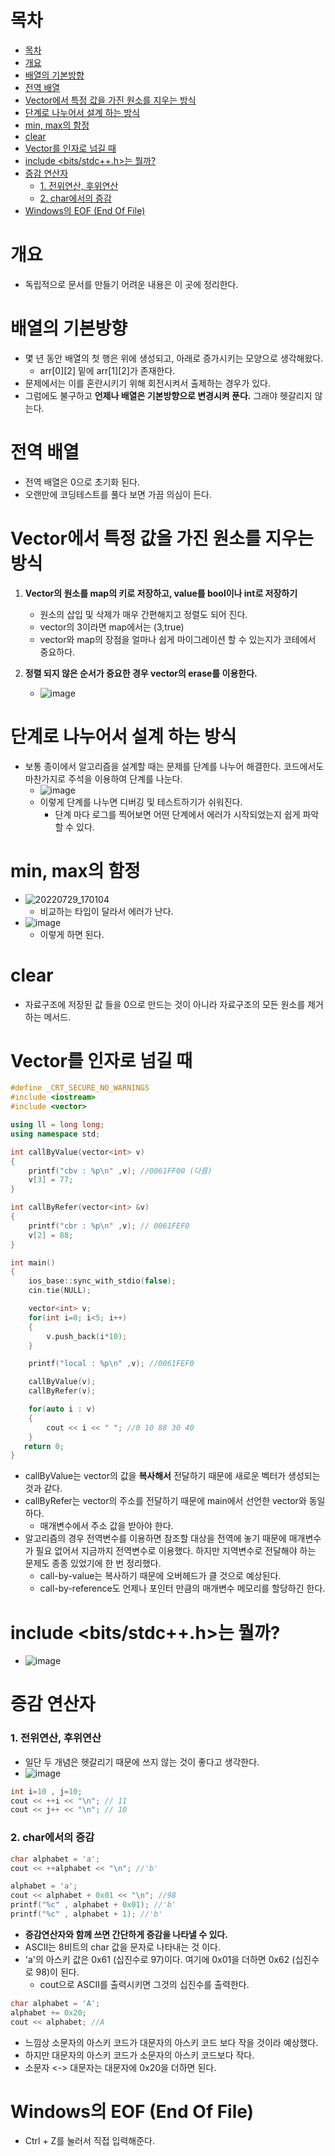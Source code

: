 # 목차
- [목차](#목차)
- [개요](#개요)
- [배열의 기본방향](#배열의-기본방향)
- [전역 배열](#전역-배열)
- [Vector에서 특정 값을 가진 원소를 지우는 방식](#vector에서-특정-값을-가진-원소를-지우는-방식)
- [단계로 나누어서 설계 하는 방식](#단계로-나누어서-설계-하는-방식)
- [min, max의 함정](#min-max의-함정)
- [clear](#clear)
- [Vector를 인자로 넘길 때](#vector를-인자로-넘길-때)
- [include <bits/stdc++.h>는 뭘까?](#include-bitsstdch는-뭘까)
- [증감 연산자](#증감-연산자)
    - [1. 전위연산, 후위연산](#1-전위연산-후위연산)
    - [2. char에서의 증감](#2-char에서의-증감)
- [Windows의 EOF (End Of File)](#windows의-eof-end-of-file)

# 개요
- 독립적으로 문서를 만들기 어려운 내용은 이 곳에 정리한다.


# 배열의 기본방향
- 몇 년 동안 배열의 첫 행은 위에 생성되고, 아래로 증가시키는 모양으로 생각해왔다.
  - arr[0][2] 밑에 arr[1][2]가 존재한다.
- 문제에서는 이를 혼란시키기 위해 회전시켜서 출제하는 경우가 있다.
- 그럼에도 불구하고 **언제나 배열은 기본방향으로 변경시켜 푼다.** 그래야 헷갈리지 않는다.

# 전역 배열
- 전역 배열은 0으로 초기화 된다.
- 오랜만에 코딩테스트를 풀다 보면 가끔 의심이 든다.
  


# Vector에서 특정 값을 가진 원소를 지우는 방식
1. **Vector의 원소를 map의 키로 저장하고, value를 bool이나 int로 저장하기**
     - 원소의 삽입 및 삭제가 매우 간편해지고 정렬도 되어 진다.
     - vector의 3이라면 map에서는 (3,true)
     - vector와 map의 장점을 얼마나 쉽게 마이그레이션 할 수 있는지가 코테에서 중요하다.

2. **정렬 되지 않은 순서가 중요한 경우 vector의 erase를 이용한다.**
     - ![image](https://user-images.githubusercontent.com/55792986/181666647-80d7c0b6-9639-4957-af98-0cf447058f3b.png)

# 단계로 나누어서 설계 하는 방식
- 보통 종이에서 알고리즘을 설계할 때는 문제를 단계를 나누어 해결한다. 코드에서도 마찬가지로 주석을 이용하여 단계를 나눈다.
  - ![image](https://user-images.githubusercontent.com/55792986/181708250-1c198d3f-71c5-4528-b15d-624efb32fb73.png)
  - 이렇게 단계를 나누면 디버깅 및 테스트하기가 쉬워진다. 
    - 단계 마다 로그를 찍어보면 어떤 단계에서 에러가 시작되었는지 쉽게 파악할 수 있다.

# min, max의 함정
- ![20220729_170104](https://user-images.githubusercontent.com/55792986/181713182-2d53fcd9-e692-48f6-a4c6-8eb84d6da17d.png)
  - 비교하는 타입이 달라서 에러가 난다.
- ![image](https://user-images.githubusercontent.com/55792986/181713297-fe081fe4-282e-42ff-99b9-cf14ae6fae54.png)
  - 이렇게 하면 된다.



# clear
- 자료구조에 저장된 값 들을 0으로 만드는 것이 아니라 자료구조의 모든 원소를 제거하는 메서드.

# Vector를 인자로 넘길 때
~~~c++
#define _CRT_SECURE_NO_WARNINGS
#include <iostream>
#include <vector>

using ll = long long;
using namespace std;

int callByValue(vector<int> v)
{
    printf("cbv : %p\n" ,v); //0061FF00 (다름)
    v[3] = 77;
}

int callByRefer(vector<int> &v)
{
    printf("cbr : %p\n" ,v); // 0061FEF0
    v[2] = 88;
}

int main()
{
    ios_base::sync_with_stdio(false);
    cin.tie(NULL);

    vector<int> v;
    for(int i=0; i<5; i++)
    {
        v.push_back(i*10);
    }

    printf("local : %p\n" ,v); //0061FEF0

    callByValue(v);
    callByRefer(v);

    for(auto i : v)
    {
        cout << i << " "; //0 10 88 30 40
    }
   return 0;
}
~~~
- callByValue는 vector의 값을 **복사해서** 전달하기 때문에 새로운 벡터가 생성되는 것과 같다.
- callByRefer는 vector의 주소를 전달하기 때문에 main에서 선언한 vector와 동일하다. 
  - 매개변수에서 주소 값을 받아야 한다.
- 알고리즘의 경우 전역변수를 이용하면 참조할 대상을 전역에 놓기 때문에 매개변수가 필요 없어서 지금까지 전역변수로 이용했다. 하지만 지역변수로 전달해야 하는 문제도 종종 있었기에 한 번 정리했다.
  - call-by-value는 복사하기 때문에 오버헤드가 클 것으로 예상된다.
  - call-by-reference도 언제나 포인터 만큼의 매개변수 메모리를 할당하긴 한다.

# include <bits/stdc++.h>는 뭘까?
- ![image](https://user-images.githubusercontent.com/55792986/191496243-7f3100b1-edda-475c-b7b1-cbcf1afc74fb.png)

# 증감 연산자
### 1. 전위연산, 후위연산
- 일단 두 개념은 헷갈리기 때문에 쓰지 않는 것이 좋다고 생각한다.
- ![image](https://user-images.githubusercontent.com/55792986/191745888-3b3920e8-2c74-4c2a-9aba-9139914d0e89.png)
~~~c++
int i=10 , j=10;
cout << ++i << "\n"; // 11
cout << j++ << "\n"; // 10 
~~~

### 2. char에서의 증감
~~~c++
char alphabet = 'a';
cout << ++alphabet << "\n"; //'b'

alphabet = 'a';
cout << alphabet + 0x01 << "\n"; //98
printf("%c" , alphabet + 0x01); //'b'
printf("%c" , alphabet + 1); //'b'
~~~
  - **증감연산자와 함께 쓰면 간단하게 증감을 나타낼 수 있다.**
  - ASCII는 8비트의 char 값을 문자로 나타내는 것 이다.
  - 'a'의 아스키 값은 0x61 (십진수로 97)이다. 여기에 0x01을 더하면 0x62 (십진수로 98)이 된다.
    - cout으로 ASCII를 출력시키면 그것의 십진수를 출력한다.

~~~c++
char alphabet = 'A';
alphabet += 0x20;
cout << alphabet; //A
~~~
  - 느낌상 소문자의 아스키 코드가 대문자의 아스키 코드 보다 작을 것이라 예상했다.
  - 하지만 대문자의 아스키 코드가 소문자의 아스키 코드보다 작다.
  - 소문자 <-> 대문자는 대문자에 0x20을 더하면 된다.
  
# Windows의 EOF (End Of File)
- Ctrl + Z를 눌러서 직접 입력해준다.



